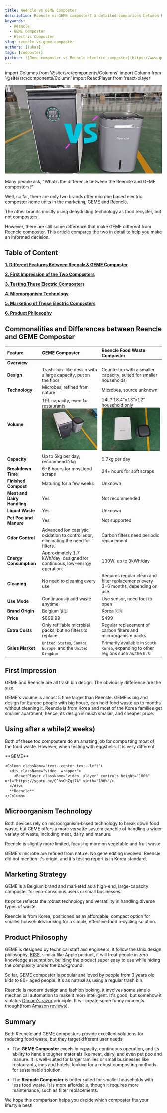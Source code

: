 ```yaml
---
title: Reencle vs GEME Composter
description: Reencle vs GEME composter? A detailed comparison between Reencle and GEME composter to help you choose the best one for sustainable food waste management.
keywords:
  - Reencle
  - GEME Composter
  - Electric Composter
slug: reencle-vs-geme-composter
authors: [lukas]
tags: [composter]
picture: ![Geme composter vs Reencle electric composter](https://www.geme.bio/assets/images/geme-vs-reencle-63804f34b568a2a8f9335bd94054e0a1.png) 
---
```


<head>
    <meta charSet="utf-8" />
    <meta name="twitter:card" content="summary_large_image" />
    <meta data-rh="true" property="og:image" content="https://www.geme.bio/assets/images/geme-vs-reencle-63804f34b568a2a8f9335bd94054e0a1.png" />
    <meta data-rh="true" name="twitter:image" content="https://www.geme.bio/assets/images/geme-vs-reencle-63804f34b568a2a8f9335bd94054e0a1.png"/>
    <meta data-rh="true" property="og:url" content="https://www.geme.bio"/>
    <meta data-rh="true" property="og:locale" content="en"/>
</head>

import Columns from '@site/src/components/Columns'
import Column from '@site/src/components/Column'
import ReactPlayer from 'react-player'

![Reencle vs GEME Composter](./img/geme-vs-reencle.png)

Many people ask, "What’s the difference between the Reencle and GEME composters?"

Well, so far, there are only two brands offer microbe based electric composter home units in the marketing, GEME and Reencle.

The other brands mostly using dehydrating technology as food recycler, but not composters.

However, there are still some difference that make GEME different from Reencle composter. This article compares the two in detail to help you make an informed decision.

## Table of Content ## 

[**1. Different Features Between Reencle & GEME Composter**](#commonalities-and-differences-between-reencle-and-geme-composter)

[**2. First Impression of the Two Composters**](#first-impression)

[**3. Testing These Electric Composters**](#using-after-a-while2-weeks)

[**4. Microorganism Technology**](#microorganism-technology)

[**5. Marketing of These Electric Composters**](#marketing-strategy)

[**6. Product Philosophy**](#product-philosophy)

<!-- truncate -->

## Commonalities and Differences between Reencle and GEME Composter

| Feature                     | GEME Composter                                                                                                                                                                      | Reencle Food Waste Composter                                                                                                                                                       |
| :-------------------------- | :---------------------------------------------------------------------------------------------------------------------------------------------------------------------------------- | :--------------------------------------------------------------------------------------------------------------------------------------------------------------------------------- |
| **Overview**                | <div className="video__wrapper"><ReactPlayer className="video__player" controls height="100%" url="https://youtu.be/KTn9HMf1DBc" width="100%"/></div>                               | <div className="video__wrapper"><ReactPlayer className="video__player" controls height="100%" url="https://youtu.be/wGmt-L--V8k" width="100%"/></div>                              |
| **Design**                  | Trash-bin-like design with a large capacity, put on the floor                                                                                                                       | Countertop with a smaller capacity, suited for smaller households.                                                                                                                 |
| **Technology**              | Microbes, refined from nature                                                                                                                                                       | Microbes, source unknown                                                                                                                                                           |
| **Volume**                  | 19L capacity, even for restaurants ![Reencle vs GEME Composter](./img/geme-vs-reencle-size.png)                                                                                     | 14L? 18.4"x13"x12" household only ![Reencle vs GEME Composter Top View](./img/geme-vs-reencle-size-top.png)                                                                        |
| **Capacity**                | Up to 5kg per day, recommend 2kg                                                                                                                                                    | 0.7kg per day                                                                                                                                                                      |
| **Breakdown Time**          | 6-8 hours for most food scraps                                                                                                                                                      | 24+ hours for soft scraps                                                                                                                                                          |
| **Finished Compost**        | Maturing for a few weeks                                                                                                                                                            | Unknown                                                                                                                                                                            |
| **Meat and Dairy Handling** | Yes                                                                                                                                                                                 | Not recommended                                                                                                                                                                    |
| **Liquid Waste**            | Yes                                                                                                                                                                                 | Unknown                                                                                                                                                                            |
| **Pet Poo and Manure**      | Yes                                                                                                                                                                                 | Not supported                                                                                                                                                                      |
| **Odor Control**            | Advanced ion catalytic oxidation to control odor, eliminating the need for filters.                                                                                                 | Carbon filters need periodic replacement                                                                                                                                           |
| **Energy Consumption**      | Approximately 1.7 kWh/day, designed for continuous, low-energy operation.                                                                                                           | 130W, up to 3kWh/day                                                                                                                                                               |
| **Cleaning**                | No need to cleaning every use                                                                                                                                                       | Requires regular clean and filter replacements every 3-6 months, depending on use.                                                                                                 |
| **Use Mode**                | Continuously add waste anytime<div className="video__wrapper"><ReactPlayer className="video__player" controls height="100%" url="https://youtu.be/LZzssf_gebU" width="100%"/></div> | Use sensor, need foot to open<div className="video__wrapper"><ReactPlayer className="video__player" controls height="100%" url="https://youtu.be/eHi8qMaVw2I" width="100%"/></div> |
| **Brand Origin**            | Belgium 🇧🇪                                                                                                                                                                          | Korea 🇰🇷                                                                                                                                                                           |
| **Price**                   | $899.99                                                                                                                                                                             | $499                                                                                                                                                                               |
| **Extra Costs**             | Only refillable microbial packs, but no filters to replace                                                                                                                          | Regular replacement of carbon filters and microorganism packs                                                                                                                      |
| **Sales Market**            | `United States`, `Canada`, `Europe`, and the `United Kingdom`                                                                                                                       | Primarily available in `South Korea`, expanding to other regions such as the `U.S.`                                                                                                |

## First Impression

GEME and Reencle are all trash bin design. The obviously difference are the size.

<div className="video__wrapper"><ReactPlayer className="video__player" controls height="100%" url="https://youtube.com/shorts/l985Jx-BKOU" width="100%"/></div>

GEME's volume is almost 5 time larger than Reencle.
GEME is big and design for Europe people with big house, can hold food waste up to months without cleaning it.
Reencle is from Korea and most of the Korea families get smaller apartment, hence, its design is much smaller, and cheaper price.

## Using after a while(2 weeks)

Both of these too composters do an amazing job for composting most of the food waste. However, when testing with eggshells.
It is very different.

<div className="">
  <div className="video__wrapper">
      <ReactPlayer className="video__player" controls height="100%" url="https://youtu.be/a5Wi8Rkx7ps" width="100%"/>
  </div>

  <Columns>
    <Column className='text--left'>
      <div className="video__wrapper">
        <ReactPlayer className="video__player" controls height="100%" url="https://youtu.be/gD-kO5KGkm4" width="100%"/>
      </div>
      **GEME**
    </Column>
  
    <Column className='text--center text--left'>
      <div className="video__wrapper">
        <ReactPlayer className="video__player" controls height="100%" url="https://youtu.be/QJhsOhZgi7A" width="100%"/>
      </div>
      **Reencle**
    </Column>
  </Columns>
</div>


## Microorganism Technology

Both devices rely on microorganism-based technology to break down food waste, but GEME offers a more versatile system capable of handling a wider variety of waste, including meat, dairy, and manure.

Reencle is slightly more limited, focusing more on vegetable and fruit waste.

GEME's microbe are refined from nature. No gene editing involved.
Reencle did not mention it's origin, and it's testing report is in Korea standard.

[//]: # "![Reencle Design](./img/img_10.png)"

## Marketing Strategy

GEME is a Belgium brand and marketed as a high-end, large-capacity composter for eco-conscious users or small businesses.

Its price reflects the robust technology and versatility in handling diverse types of waste.

Reencle is from Korea, positioned as an affordable, compact option for smaller households looking for a simple, effective food recycling solution.

## Product Philosophy

GEME is designed by technical staff and engineers, it follow the Unix design philosophy, [KISS](https://en.wikipedia.org/wiki/KISS_principle), similar like Apple product, it will treat people in zero knowledge assumption, building the product super easy to use while hiding the complexity under the background.

So far, GEME composter is popular and loved by people from 3 years old kids to 80+ aged people. It's as natrual as using a regular trash bin.

Reencle is modern design and fashion looking, it involves some simple mechanical automation to make it more intelligent.
It's good, but somehow it violates [Occam's razor](https://en.wikipedia.org/wiki/Occam%27s_razor) principle.
It will create some funny moments though(from [Amazon reviews](https://www.amazon.com/gp/customer-reviews/R20WQRDSH2WUZJ/ref=cm_cr_arp_d_rvw_ttl)).

<div className="video__wrapper"><ReactPlayer className="video__player" controls height="100%" url="https://youtu.be/eHi8qMaVw2I" width="100%"/></div>

## Summary

Both Reencle and GEME composters provide excellent solutions for reducing food waste, but they target different user needs:

- The **GEME Composter** excels in capacity, continuous operation, and its ability to handle tougher materials like meat,
  dairy, and even pet poo and manure. It is well-suited for larger families or small businesses like restaurants, inns and hotels, looking for a robust composting methods for sustainable solution.

- The **Reencle Composter** is better suited for smaller households with less food waste. It is more affordable,
  though it requires more maintenance, such as filter replacements.

We hope this comparison helps you decide which composter fits your lifestyle best!
